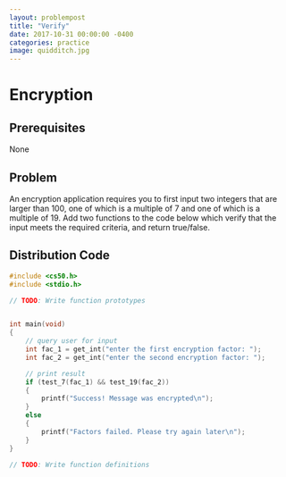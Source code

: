 ```yaml
---
layout: problempost
title: "Verify"
date: 2017-10-31 00:00:00 -0400
categories: practice
image: quidditch.jpg
---
```


# Encryption

## Prerequisites
None

## Problem
An encryption application requires you to first input two integers that are larger than 100, one of which is a multiple of 7 and one of which is a multiple of 19. Add two functions to the code below which verify that the input meets the required criteria, and return true/false.  

## Distribution Code
```c
#include <cs50.h>
#include <stdio.h>

// TODO: Write function prototypes


int main(void)
{
    // query user for input
    int fac_1 = get_int("enter the first encryption factor: ");
    int fac_2 = get_int("enter the second encryption factor: ");

    // print result
    if (test_7(fac_1) && test_19(fac_2))
    {
        printf("Success! Message was encrypted\n");
    }
    else
    {
        printf("Factors failed. Please try again later\n");
    }
}

// TODO: Write function definitions

```
